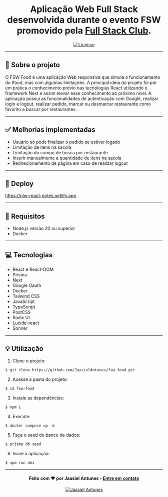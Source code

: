 <h1 align="center">
  Aplicação Web Full Stack desenvolvida durante o evento FSW promovido pela <a href="https://lp.fullstackclub.com.br/">Full Stack Club</a>.
</h1>

<p align="center">
  <a href="LICENSE"><img  src="https://img.shields.io/github/license/Ileriayo/markdown-badges?style=for-the-badge" alt="License"></a>
</p>

---

## 📝 Sobre o projeto

O FSW Food é uma aplicação Web responsiva que simula o funcionamento do Ifood, mas com algumas limitações. A principal ideia do projeto foi pôr em prática o conhecimento prévio
nas tecnologias React utilizando o framework Next e assim elevar esse conhecimento ao próximo nível. A aplicação possui as funcionalidades de autenticação com Google, realizar 
login e logout, realizar pedido, marcar ou desmarcar restaurante como favorito e buscar por restaurantes.

---

## ✅ Melhorias implementadas

- Usuário só pode finalizar o pedido se estiver logado
- Limitação de itens na sacola
- Limitação do campo de busca por restaurante
- Inserir manualmente a quantidade de itens na sacola
- Redirecionamento de página em caso de realizar logout

---

## 🔗 Deploy
https://nlw-react-notes.netlify.app

---

## 📁 Requisitos

- Node.js versão 20 ou superior
- Docker

---

## 💻 Tecnologias

- React e React-DOM
- Prisma
- Next
- Google Oauth
- Docker
- Tailwind CSS
- JavaScript
- TypeScript
- PostCSS
- Radix UI
- Lucide-react
- Sonner

---

## 💡 Utilização
1. Clone o projeto:

```
$ git clone https://github.com/JaasielAntunes/fsw-food.git
```

2. Acesse a pasta do projeto:

```
$ cd fsw-food
```

3. Instale as dependências:

```
$ npm i
```

4. Execute:

```
$ docker compose up -d
```

5. Faça o seed do banco de dados:

```
$ prisma db seed
```

6. Inicie a aplicação:

```
$ npm run dev
```

---

<h4 align="center">
  Feito com ❤️ por Jaasiel Antunes - <a href="mailto:contato.jaasiel@gmail.com.com">Entre em contato</a>
</h4>

<p align="center">
  <a href="https://www.linkedin.com/in/jaasiel-antunes-1517b41bb">
    <img alt="Jaasiel Antunes" src="https://img.shields.io/badge/LinkedIn-Jaasiel-0e76a8?style=flat&logoColor=white&logo=linkedin">
  </a>
</p>
